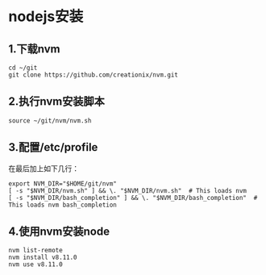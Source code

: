 # nodejs安装
## 1.下载nvm
	cd ~/git
	git clone https://github.com/creationix/nvm.git
## 2.执行nvm安装脚本
	source ~/git/nvm/nvm.sh
## 3.配置/etc/profile
在最后加上如下几行：

	export NVM_DIR="$HOME/git/nvm"
	[ -s "$NVM_DIR/nvm.sh" ] && \. "$NVM_DIR/nvm.sh"  # This loads nvm
	[ -s "$NVM_DIR/bash_completion" ] && \. "$NVM_DIR/bash_completion"  # This loads nvm bash_completion
## 4.使用nvm安装node
	nvm list-remote
	nvm install v8.11.0
	nvm use v8.11.0